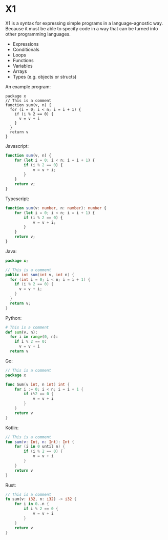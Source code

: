 # X1

X1 is a syntax for expressing simple programs in a language-agnostic way. Because it must be able to specify
code in a way that can be turned into other programming languages.

- Expressions
- Conditionals
- Loops
- Functions
- Variables
- Arrays
- Types (e.g. objects or structs)

An example program:

```x1
package x
// This is a comment
function sum(v, n) {
  for (i = 0; i < n; i = i + 1) {
    if (i % 2 == 0) {
      v = v + i
    }
  }
  return v
}
```

Javascript:

```javascript
function sum(v, n) {
    for (let i = 0; i < n; i = i + 1) {
        if (i % 2 == 0) {
            v = v + i;
        }
    }
    return v;
}

```

Typescript:

```typescript
function sum(v: number, n: number): number {
    for (let i = 0; i < n; i = i + 1) {
        if (i % 2 == 0) {
            v = v + i;
        }
    }
    return v;
}
```

Java:

```java
package x;

// This is a comment
public int sum(int v, int n) {
  for (int i = 0; i < n; i = i + 1) {
    if (i % 2 == 0) {
      v = v + i;
    }
  }
  return v;
}
```

Python:

```python
# This is a comment
def sum(v, n):
  for i in range(0, n):
    if i % 2 == 0:
      v = v + i
  return v
```

Go:

```go
// This is a comment
package x

func Sum(v int, n int) int {
	for i := 0; i < n; i = i + 1 {
		if i%2 == 0 {
			v = v + i
		}
	}
	return v
}
```

Kotlin:

```kotlin
// This is a comment
fun sum(v: Int, n: Int): Int {
    for (i in 0 until n) {
        if (i % 2 == 0) {
            v = v + i
        }
    }
    return v
}
```

Rust:

```rust
// This is a comment
fn sum(v: i32, n: i32) -> i32 {
    for i in 0..n {
        if i % 2 == 0 {
            v = v + i
        }
    }
    return v
}
```